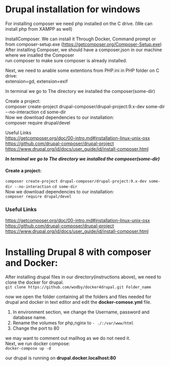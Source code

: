 # Drupal installation for windows

For installing composer we need php installed on the C drive. (We can install php from XAMPP as well)<br />

InstallComposer. We can install it Through Docker, Command prompt or from composer-setup.exe (https://getcomposer.org/Composer-Setup.exe)<br />
After installing Composer, we should have a composer.json in our machine where we insalled the Composer<br />
run composer to make sure composer is already installed.<br />

Next, we need to anable some extentions from PHP.ini in PHP folder on C drive: <br />
extension=gd, extension=exif<br />

In terminal we go to The directory we installed the composer(some-dir) <br />

Create a project:<br />
composer create-project drupal-composer/drupal-project:9.x-dev some-dir --no-interaction
cd some-dir<br />
Now we download dependencies to our installation:<br/>
composer require drupal/devel<br />

Useful Links<br />
https://getcomposer.org/doc/00-intro.md#installation-linux-unix-osx<br />
https://github.com/drupal-composer/drupal-project<br />
https://www.drupal.org/id/docs/user_guide/id/install-composer.html<br />

***In terminal we go to The directory we installed the composer(some-dir)*** <br />
#### Create a project:<br />
``composer create-project drupal-composer/drupal-project:9.x-dev some-dir --no-interaction``
``cd some-dir``<br />
Now we download dependencies to our installation:<br/>
``composer require drupal/devel``<br />

### Useful Links<br />
https://getcomposer.org/doc/00-intro.md#installation-linux-unix-osx<br />
https://github.com/drupal-composer/drupal-project<br />
https://www.drupal.org/id/docs/user_guide/id/install-composer.html<br />

# Installing Drupal 8 with composer and Docker:<br/>
After installing drupal files in our directory(instructions above), we need to clone the docker for drupal. <br/>
``git clone https://github.com/wodby/docker4drupal.git Folder_name`` <br/>

now we open the folder containing all the folders and files needed for drupal and docker in text editor and edit the **docker-comose.yml** file.
1. In environment section, we change the Username, password and database name. <br/>
2. Rename the volumes for php,nginx to ``- ./:/var/www/html`` <br/>
3. Change the port to 80 <br/>

we may want to comment out mailhog as we do not need it.<br/>
Next, we run docker compose: <br/>
``docker-compose up -d``<br/>

our drupal is running on **drupal.docker.localhost:80**

